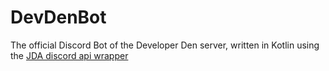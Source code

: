 # DevDenBot
The official Discord Bot of the Developer Den server, written in Kotlin using the [JDA discord api wrapper](https://github.com/DV8FromTheWorld/JDA)

